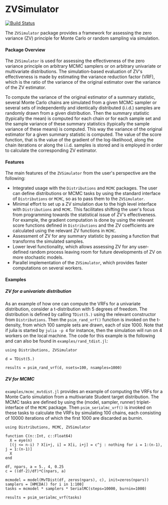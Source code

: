 # ZVSimulator

[![Build Status](https://travis-ci.org/scidom/ZVSimulator.jl.png)](https://travis-ci.org/scidom/ZVSimulator.jl)

The `ZVSimulator` package provides a framework for assessing the zero variance (ZV) principle for Monte Carlo or
random sampling via simulation.

#### Package Overview

The `ZVSimulator` is used for assessing the effectiveness of the zero variance principle on arbitrary MCMC samplers
or on arbitrary univariate or multivariate distributions. The simulation-based evaluation of ZV's effectiveness is
made by estimating the variance reduction factor (VRF), which is the ratio of the variance of the original estimator
over the variance of the ZV estimator.

To compute the variance of the original estimator of a summary statistic, several Monte Carlo chains are simulated from
a given MCMC sampler or several sets of independently and identically distributed (i.i.d.) samples are randomly drawn
from a given distribution. Then the summary statistic (typically the mean) is computed for each chain or for each sample
set and the sample variance of these summary statistics (typically the sample variance of these means) is computed. This
way the variance of the original estimator for a given summary statistic is computed. The value of the score function,
that is the value of the gradient of the log-likelihood, along the chain iterations or along the i.i.d. samples is
stored and is employed in order to calculate the corresponding ZV estimator.

#### Features

The main features of the `ZVSimulator` from the user's perspective are the following:
- Integrated usage with the `Distributions` and `MCMC` packages. The user can define distributions or MCMC tasks by
using the standard interface of `Distributions` or `MCMC`, so as to pass them to the `ZVSimulator`.
- Minimal effort to set up a ZV simulation due to the high level interface with `Distributions` and `MCMC`. This
facilitates shifting the user's focus from programming towards the statistical issue of ZV's effectiveness. For
example, the gradient computation is done by using the relevant score functions defined in `Distributions` and the
ZV coefficients are calculated using the relevant ZV functions in `MCMC`.
- Assessment of ZV for any summary statistic by passing a function that transforms the simulated samples.
- Lower level functionality, which allows assessing ZV for any user-defined random process leaving room for future
developments of ZV on more stochastic models.
- Parallel implementation of the `ZVSimulator`, which provides faster computations on several workers.

#### Examples

##### ZV for a univariate distribution

As an example of how one can compute the VRFs for a univariate distribution, consider a t-distribution with 5 degrees
of freedom. The distribution is defined by calling `TDist(5.)` using the relevant constructor from `Distributions`.
Then the `psim_rand_vrf()` function is invoked on the t-density, from which 100 sample sets are drawn, each of size
1000. Note that if julia is started by `julia -p 4` for instance, then the simulation will run on 4 workers on the
local machine. The code for this example is the following and can also be found in `examples/rand_tdist.jl`:

```
using Distributions, ZVSimulator

d = TDist(5.)

results = psim_rand_vrf(d, nsets=100, nsamples=1000)
```

##### ZV for MCMC

`examples/mcmc_mvtdist.jl` provides an example of computing the VRFs for a Monte Carlo simulation from a multivariate
Student target distribution. The MCMC tasks are defined by using the (model, sampler, runner) triplet-interface of
the `MCMC` package. Then `psim_serialmc_vrf()` is invoked on these tasks to calculate the VRFs by simulating 100 chains,
each consisting of 10000 iterations of which the first 1000 are discarded as burnin.

```
using Distributions, MCMC, ZVSimulator

function C(n::Int, c::Float64)
  X = eye(n)
  [(j <= n-i) ? X[i+j, i] = X[i, i+j] = c^j : nothing for i = 1:(n-1), j = 1:(n-1)]
  X
end

df, npars, a = 5., 4, 0.25
c = ((df-2)/df)*C(npars, a)

mcmodel = model(MvTDist(df, zeros(npars), c), init=zeros(npars))
samplers = [HMCDA() for i in 1:100]
tasks = mcmodel * samplers * SerialMC(steps=10000, burnin=1000)

results = psim_serialmc_vrf(tasks)
```
